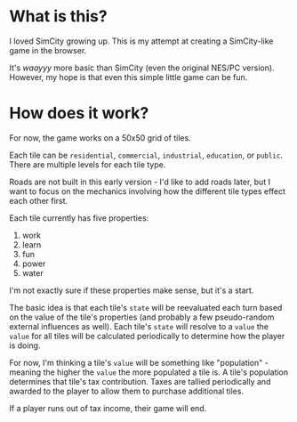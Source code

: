 What is this?
=============

I loved SimCity growing up. This is my attempt at creating a SimCity-like game
in the browser.

It's *waayyy* more basic than SimCity (even the original NES/PC version).
However, my hope is that even this simple little game can be fun.

How does it work?
=================

For now, the game works on a 50x50 grid of tiles.

Each tile can be `residential`, `commercial`, `industrial`, `education`, or
`public`. There are multiple levels for each tile type.

Roads are not built in this early version - I'd like to add roads later, but I
want to focus on the mechanics involving how the different tile types effect
each other first.

Each tile currently has five properties:

1. work
2. learn
3. fun
4. power
5. water

I'm not exactly sure if these properties make sense, but it's a start.

The basic idea is that each tile's `state` will be reevaluated each turn based
on the value of the tile's properties (and probably a few pseudo-random external
influences as well). Each tile's `state` will resolve to a `value` the `value`
for all tiles will be calculated periodically to determine how the player is
doing.

For now, I'm thinking a tile's `value` will be something like "population" -
meaning the higher the `value` the more populated a tile is. A tile's population
determines that tile's tax contribution. Taxes are tallied periodically and
awarded to the player to allow them to purchase additional tiles.

If a player runs out of tax income, their game will end.

